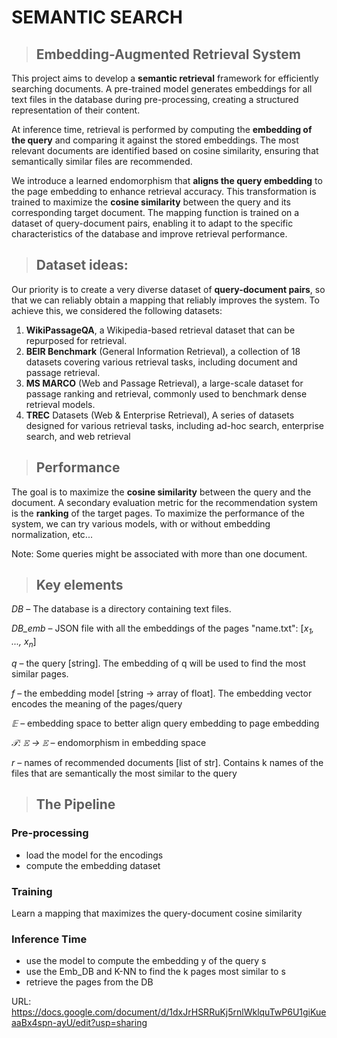 # SEMANTIC SEARCH


>## Embedding-Augmented Retrieval System

This project aims to develop a **semantic retrieval** framework for efficiently searching documents. A pre-trained 
model generates embeddings for all text files in the database during pre-processing, creating a structured 
representation of their content.

At inference time, retrieval is performed by computing the **embedding of the query** and comparing it against 
the stored embeddings. The most relevant documents are identified based on cosine similarity, ensuring that 
semantically similar files are recommended.

We introduce a learned endomorphism that **aligns the query embedding** to the page embedding to enhance 
retrieval accuracy. This transformation is trained to maximize the **cosine similarity** between the 
query and its corresponding target document. The mapping function is trained on a dataset of query-document 
pairs, enabling it to adapt to the specific characteristics of the database and improve retrieval performance.

>## Dataset ideas:
Our priority is to create a very diverse dataset of **query-document pairs**, so that we can reliably obtain a 
mapping that reliably improves the system. To achieve this, we considered the following datasets:
1) **WikiPassageQA**, a Wikipedia-based retrieval dataset that can be repurposed for retrieval.
2) **BEIR Benchmark** (General Information Retrieval), a collection of 18 datasets covering various retrieval 
tasks, including document and passage retrieval.
3) **MS MARCO** (Web and Passage Retrieval), a large-scale dataset for passage ranking and retrieval, commonly 
used to benchmark dense retrieval models.
4) **TREC** Datasets (Web & Enterprise Retrieval), A series of datasets designed for various retrieval tasks, 
including ad-hoc search, enterprise search, and web retrieval


>## Performance
The goal is to maximize the **cosine similarity** between the query and the document. A secondary evaluation 
metric for the recommendation system is the **ranking** of the target pages. 
To maximize the performance of the system, we can try various models, with or without embedding normalization, etc...

Note: Some queries might be associated with more than one document.


>## Key elements

*DB* – The database is a directory containing text files.

*DB_emb* – JSON file with all the embeddings of the pages "name.txt": [*x<sub>1</sub>, ..., x<sub>n</sub>*]

*q* – the query [string]. The embedding of q will be used to find the most similar pages.

*f* – the embedding model [string -> array of float]. The embedding vector encodes the meaning of the pages/query

*𝔼* – embedding space to better align query embedding to page embedding

*𝒯: 𝔼 → 𝔼* – endomorphism in embedding space

*r* – names of recommended documents [list of str]. Contains k names of the files that are semantically 
the most similar to the query


>## The Pipeline

###  Pre-processing
* load the model for the encodings 
* compute the embedding dataset

### Training 
Learn a mapping that maximizes the query-document cosine similarity

### Inference Time 
* use the model to compute the embedding y of the query s 
* use the Emb_DB and K-NN to find the k pages most similar to s 
* retrieve the pages from the DB


URL: https://docs.google.com/document/d/1dxJrHSRRuKj5rnlWklquTwP6U1giKueaaBx4spn-ayU/edit?usp=sharing
